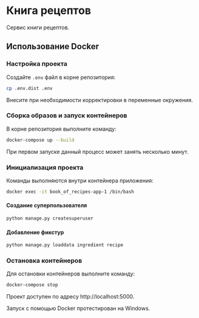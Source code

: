 # Книга рецептов

Сервис книги рецептов.

## Использование Docker

### Настройка проекта

Создайте `.env` файл в корне репозитория:

```bash
cp .env.dist .env
```

Внесите при необходимости корректировки в переменные окружения.

### Сборка образов и запуск контейнеров

В корне репозитория выполните команду:

```bash
docker-compose up --build
```

При первом запуске данный процесс может занять несколько минут.


### Инициализация проекта

Команды выполняются внутри контейнера приложения:

```bash
docker exec -it book_of_recipes-app-1 /bin/bash
```


#### Создание суперпользователя

```bash
python manage.py createsuperuser
```

#### Добавление фикстур

```bash
python manage.py loaddata ingredient recipe
```

### Остановка контейнеров

Для остановки контейнеров выполните команду:

```bash
docker-compose stop
```

Проект доступен по адресу http://localhost:5000.

Запуск с помощью Docker протестирован на Windows.
